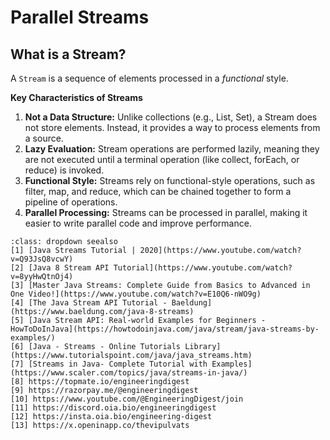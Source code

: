 # Parallel Streams



## What is a Stream?

A `Stream` is a sequence of elements processed in a *functional* style.

**Key Characteristics of Streams** 
1. **Not a Data Structure:** Unlike collections (e.g., List, Set), a Stream does not store elements. Instead, it provides a way to process elements from a source.  
2. **Lazy Evaluation:** Stream operations are performed lazily, meaning they are not executed until a terminal operation (like collect, forEach, or reduce) is invoked.   
3. **Functional Style:** Streams rely on functional-style operations, such as filter, map, and reduce, which can be chained together to form a pipeline of operations.  
4. **Parallel Processing:** Streams can be processed in parallel, making it easier to write parallel code and improve performance.  

```{admonition} References
:class: dropdown seealso
[1] [Java Streams Tutorial | 2020](https://www.youtube.com/watch?v=Q93JsQ8vcwY)
[2] [Java 8 Stream API Tutorial](https://www.youtube.com/watch?v=8yyHwQtnOj4)
[3] [Master Java Streams: Complete Guide from Basics to Advanced in One Video!](https://www.youtube.com/watch?v=E10Q6-nWO9g)
[4] [The Java Stream API Tutorial - Baeldung](https://www.baeldung.com/java-8-streams)
[5] [Java Stream API: Real-world Examples for Beginners - HowToDoInJava](https://howtodoinjava.com/java/stream/java-streams-by-examples/)
[6] [Java - Streams - Online Tutorials Library](https://www.tutorialspoint.com/java/java_streams.htm)
[7] [Streams in Java- Complete Tutorial with Examples](https://www.scaler.com/topics/java/streams-in-java/)
[8] https://topmate.io/engineeringdigest
[9] https://razorpay.me/@engineeringdigest
[10] https://www.youtube.com/@EngineeringDigest/join
[11] https://discord.oia.bio/engineeringdigest
[12] https://insta.oia.bio/engineering-digest
[13] https://x.openinapp.co/thevipulvats

```